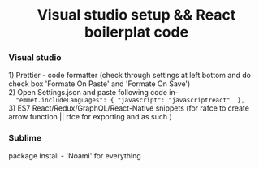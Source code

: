 <h1 align="center">Visual studio setup && React boilerplat code</h1>
<h3>Visual studio</h3>
1) Prettier - code formatter (check through settings at left bottom and do check box 'Formate On Paste' and 'Formate On Save')<br>
2) Open Settings.json and paste following code in-<br><code>  "emmet.includeLanguages": { "javascript": "javascriptreact"  },</code><br>
3) ES7 React/Redux/GraphQL/React-Native snippets (for rafce to create arrow function || rfce for exporting and as such  )
<h3>Sublime</h3>
package install - 'Noami' for everything

